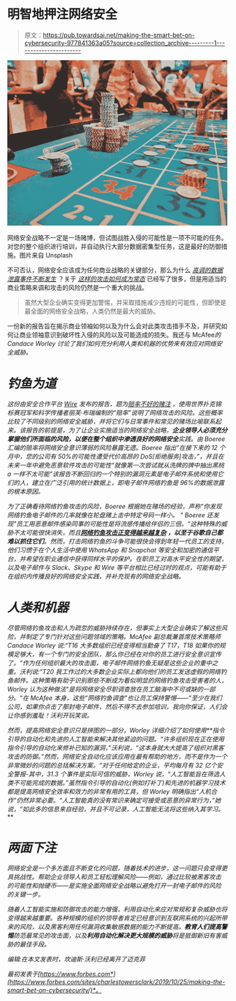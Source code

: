 # 明智地押注网络安全

> 原文：<https://pub.towardsai.net/making-the-smart-bet-on-cybersecurity-977841363a05?source=collection_archive---------1----------------------->

![](img/180b963b7ee821d16ec78497a48de54d.png)

网络安全战略不一定是一场赌博，但试图战胜入侵的可能性是一项不可能的任务。对您的整个组织进行培训，并自动执行大部分数据密集型任务，这是最好的防御措施。图片来自 Unsplash

不可否认，网络安全应该成为任何商业战略的关键部分，那么为什么 [*高调的数据泄露事件不断发生*](https://www.cnet.com/news/capital-one-data-breach-involves-100-million-credit-card-applications/) ？关于 [*这样的攻击如何成为常态*](https://www.forbes.com/sites/steveandriole/2019/07/30/the-capital-one-data-breach-is-no-exception-why-we-can-expect-many-many-more/#671f3698fc48) 已经写了很多，但是用适当的商业策略来调和攻击的风险仍然是一个重大的挑战。

> 虽然大型企业确实变得更加警惕，并采取措施减少违规的可能性，但即使是最全面的网络安全战略，人类仍然是最大的威胁。

一份新的报告旨在揭示商业领袖如何以及为什么会对此类攻击措手不及，并研究如何让商业领袖意识到破坏性入侵的风险以及可能造成的损失。我还与 McAfee[](https://www.mcafee.com/)*的 Candace Worley 讨论了我们如何充分利用人类和机器的优势来有效应对网络安全威胁。*

# ***钓鱼为道***

*这份由安全合作平台 [*Wire*](https://wire.com/) 发布的报告，题为[*赔率不好的赌注*](https://go.wire.com/report-odds.html) ，使用世界扑克锦标赛冠军和科学传播者丽芙·布瑞编制的“赔率”说明了网络攻击的风险。这些概率比较了不同级别的网络安全威胁，并将它们与日常事件和常见的赌场比喻联系起来。该报告的前提是，为了让企业实施适当的网络安全战略，**企业领导人必须充分掌握他们所面临的风险，以便在整个组织中渗透良好的网络安全**实践。由 Boeree 汇编的赔率将网络安全意识薄弱的风险暴露无遗。Boeree 指出“*在接下来的 12 个月中，您的公司有 50%的可能性遭受代价高昂的 DoS[拒绝服务]攻击，*”，并且在未来一年中避免恶意软件攻击的可能性“*就像第一次尝试就从洗牌的牌中抽出黑桃 a 一样不太可能*”该报告不断回归的一个特别的漏洞元素是电子邮件系统和使用它们的人，建立在广泛引用的统计数据上，即电子邮件网络钓鱼是 96%的数据泄露的根本原因。*

*为了正确看待网络钓鱼攻击的风险，Boeree 根据她在赌场的经验，声称“*你发现网络钓鱼电子邮件的几率就像在轮盘赌上击中特定号码一样小。* " Boeree 还发现"*员工用恶意邮件感染同事的可能性是将流感传播给伴侣的三倍。*“这种特殊的威胁不太可能很快消失，而且[***网络钓鱼攻击正变得越来越复杂***](https://www.fastcompany.com/90387855/we-keep-falling-for-phishing-emails-and-google-just-revealed-why) **，以至于谷歌自己都难以抓住它们**。然而，打击网络钓鱼的斗争可能很快会得到年轻一代员工的支持，他们习惯于在个人生活中使用 WhatsApp 和 Snapchat 等安全和加密的通信平台，并希望在职业通信中获得同样水平的保护。在职员工对高水平安全性的期望，以及电子邮件与 Slack、Skype 和 Wire 等平台相比已经过时的观点，可能有助于在组织内传播良好的网络安全实践，并补充现有的网络安全战略。*

# ***人类和机器***

*尽管网络钓鱼攻击和人为疏忽的威胁持续存在，但事实上大型企业确实了解这些风险，并制定了专门针对这些问题领域的策略。McAfee 副总裁兼首席技术策略师 Candace Worley 说:“T16 大多数组织已经变得相当勤奋了 T17，T18 如果你的规模足够大，有一个专门的安全团队，那么你已经在对你的员工进行安全意识宣传了。“作为任何组织最大的攻击面，电子邮件网络钓鱼无疑是这些企业的重中之重。沃利说:“T20 我工作过的大多数企业实际上都向他们的员工发送虚假的网络钓鱼邮件。这种策略有助于识别那些不断成为看似明显的网络钓鱼攻击受害者的人，Worley 认为这种做法"*是将网络安全尽职调查放在员工脑海中不可或缺的一部分。*“在 McAfee 本身，这些“*网络钓鱼调查*”也让员工保持警惕——“*至少在我们公司，如果你点击了那封电子邮件，然后不得不去参加培训，我向你保证，人们会让你感到羞耻！沃利开玩笑说。**

*然而，提高网络安全意识只是拼图的一部分，Worley 详细介绍了如何使用**指令引导的自动化和先进的人工智能来解决其他紧迫的问题。“*许多组织现在正在使用指令引导的自动化来修补已知的漏洞*，”沃利说，“*这本身就大大提高了组织对黑客攻击的防御*。”然而，网络安全自动化应该应用在最有帮助的地方，而不是作为一个非常微妙的问题的总括解决方案。“*对于任何给定的企业，平均每月有 32 亿个安全警报-其中，31.3 个事件是实际可信的威胁*，Worley 说，“*人工智能旨在筛选人类不可能完成的数据*。”虽然指令引导的自动化(例如打补丁)和先进的机器学习技术都是提高网络安全效率和效力的非常有用的工具，但 Worley 明确指出“*人机合作*”仍然非常必要。“*人工智能真的没有常识来确定可接受或恶意的异常行为*，”她说，“*如此多的信息来自经验，并且不可记录，人工智能无法将这些纳入其学习。****

# ***两面下注***

*网络安全是一个多方面且不断变化的问题，随着技术的进步，这一问题只会变得更具挑战性。帮助企业领导人和员工轻松理解风险——例如，通过比较被黑客攻击的可能性和抛硬币——是实施全面网络安全战略以避免打开一封电子邮件的风险的关键一步。*

*随着人工智能实施和防御攻击的能力增强，利用自动化来应对常规和复杂威胁也将变得越来越重要。各种规模的组织的领导者肯定已经意识到互联网系统的兴起所带来的风险，以及黑客利用任何漏洞收集敏感数据的能力不断提高。**教育人们提高警惕**防范最常见的攻击面，以及**利用自动化解决更大规模的威胁**将是抵御新旧有害威胁的最佳手段。*

*编辑:在本文发表时，坎迪斯·沃利已经离开了迈克菲*

**最初发表于*[*https://www.forbes.com*](https://www.forbes.com/sites/charlestowersclark/2019/10/25/making-the-smart-bet-on-cybersecurity/)*。**